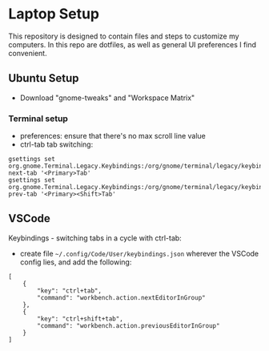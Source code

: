 # Laptop Setup

This repository is designed to contain files and steps to customize my computers. In this repo are dotfiles, as well as general UI preferences I find convenient.

## Ubuntu Setup
- Download "gnome-tweaks" and "Workspace Matrix"

### Terminal setup

- preferences: ensure that there's no max scroll line value
- ctrl-tab tab switching:
```
gsettings set org.gnome.Terminal.Legacy.Keybindings:/org/gnome/terminal/legacy/keybindings/ next-tab '<Primary>Tab'
gsettings set org.gnome.Terminal.Legacy.Keybindings:/org/gnome/terminal/legacy/keybindings/ prev-tab '<Primary><Shift>Tab'
```

## VSCode

Keybindings - switching tabs in a cycle with ctrl-tab:
- create file `~/.config/Code/User/keybindings.json` wherever the VSCode config lies, and add the following:
```
[
    {
        "key": "ctrl+tab",
        "command": "workbench.action.nextEditorInGroup"
    },
    {
        "key": "ctrl+shift+tab",
        "command": "workbench.action.previousEditorInGroup"
    }
]
```
